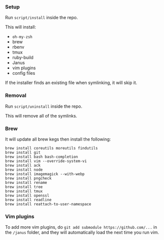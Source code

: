 ### Setup
Run `script/install` inside the repo.

This will install:

- `oh-my-zsh`
- brew
- rbenv
- tmux
- ruby-build
- Janus
- vim plugins
- config files

If the installer finds an existing file when symlinking, it will skip
it.

### Removal
Run `script/uninstall` inside the repo.

This will remove all of the symlinks.

### Brew
It will update all brew kegs then install the following:

    brew install coreutils moreutils findutils
    brew install git
    brew install bash bash-completion
    brew install vim --override-system-vi
    brew install ack
    brew install node
    brew install imagemagick --with-webp
    brew install pngcheck
    brew install rename
    brew install tree
    brew install tmux
    brew install openssl
    brew install readline
    brew install reattach-to-user-namespace

### Vim plugins
To add more vim plugins, do `git add submodule https://github.com/...` in the `/janus` folder, and they will automatically load the next time you run vim. 
